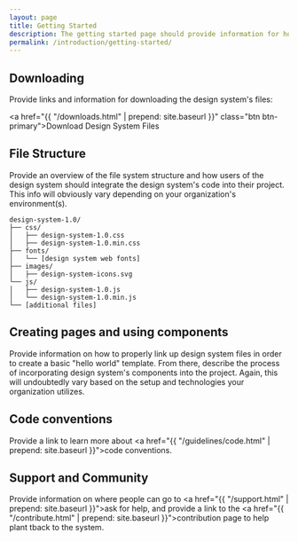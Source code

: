 ```yaml
---
layout: page
title: Getting Started
description: The getting started page should provide information for how to get up and running with the design system.
permalink: /introduction/getting-started/
---
```


## Downloading
Provide links and information for downloading the design system's files:

<a href="{{ "/downloads.html" | prepend: site.baseurl }}" class="btn btn-primary">Download Design System Files</a>

## File Structure
Provide an overview of the file system structure and how users of the design system should integrate the design system's code into their project. This info will obviously vary depending on your organization's environment(s).

```
design-system-1.0/
├── css/
│   ├── design-system-1.0.css
│   ├── design-system-1.0.min.css
├── fonts/
│   └── [design system web fonts]
├── images/
│   ├── design-system-icons.svg
└── js/
│   ├── design-system-1.0.js
│   └── design-system-1.0.min.js
└── [additional files]
```

## Creating pages and using components
Provide information on how to properly link up design system files in order to create a basic "hello world" template. From there, describe the process of incorporating design system's components into the project. Again, this will undoubtedly vary based on the setup and technologies your organization utilizes.

## Code conventions
Provide a link to learn more about <a href="{{ "/guidelines/code.html" | prepend: site.baseurl }}">code conventions</a>.

## Support and Community
Provide information on where people can go to <a href="{{ "/support.html" | prepend: site.baseurl }}">ask for help</a>, and provide a link to the <a href="{{ "/contribute.html" | prepend: site.baseurl }}">contribution page</a> to help plant tback to the system.
